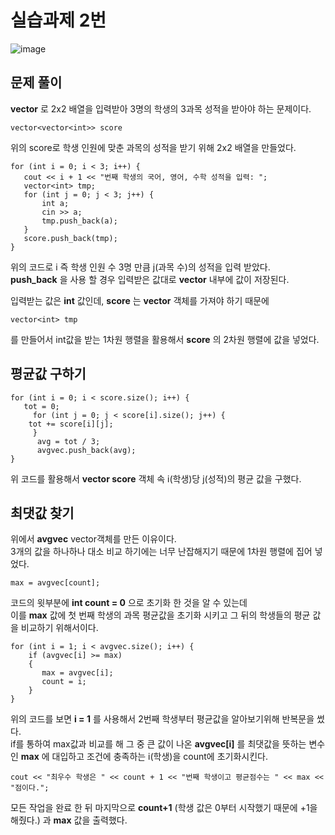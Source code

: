 # 실습과제 2번

![image](https://github.com/YbSain/OpenCV/assets/108385276/a317414c-1c3f-4ea1-a5c8-122bcd12cb49)

## 문제 풀이
__vector__ 로 2x2 배열을 입력받아 3명의 학생의 3과목 성적을 받아야 하는 문제이다.

    vector<vector<int>> score

위의 score로 학생 인원에 맞춘 과목의 성적을 받기 위해 2x2 배열을 만들었다.

    for (int i = 0; i < 3; i++) {
	   cout << i + 1 << "번째 학생의 국어, 영어, 수학 성적을 입력: ";
	   vector<int> tmp;
	   for (int j = 0; j < 3; j++) {
 		   int a; 
		   cin >> a;
		   tmp.push_back(a);
	   }
	   score.push_back(tmp);
    }

위의 코드로 i 즉 학생 인원 수 3명 만큼 j(과목 수)의 성적을 입력 받았다.    
__push_back__ 을 사용 할 경우 입력받은 값대로 __vector__ 내부에 값이 저장된다.

입력받는 값은 __int__ 값인데, __score__ 는 __vector__ 객체를 가져야 하기 때문에

    vector<int> tmp

를 만들어서 int값을 받는 1차원 행렬을 활용해서 __score__ 의 2차원 행렬에 값을 넣었다.

## 평균값 구하기

    for (int i = 0; i < score.size(); i++) {
       tot = 0;
	     for (int j = 0; j < score[i].size(); j++) {
	 	tot += score[i][j];
	     }
	  	  avg = tot / 3;
	  	  avgvec.push_back(avg);
	}

위 코드를 활용해서 __vector score__ 객체 속 i(학생)당 j(성적)의 평균 값을 구했다.

## 최댓값 찾기

위에서 __avgvec__ vector객체를 만든 이유이다.   
3개의 값을 하나하나 대소 비교 하기에는 너무 난잡해지기 때문에 1차원 행렬에 집어 넣었다.

    max = avgvec[count];

코드의 윗부분에 __int count = 0__ 으로 초기화 한 것을 알 수 있는데   
이를 __max__ 값에 첫 번째 학생의 과목 평균값을 초기화 시키고 그 뒤의 학생들의 평균 값을 비교하기 위해서이다.

    for (int i = 1; i < avgvec.size(); i++) {
	    if (avgvec[i] >= max)
	    {
	 	   max = avgvec[i];
	 	   count = i;
	    }
    }

위의 코드를 보면 __i = 1__ 를 사용해서 2번째 학생부터 평균값을 알아보기위해 반복문을 썼다.   
if를 통하여 max값과 비교를 해 그 중 큰 값이 나온 __avgvec[i]__ 를 최댓값을 뜻하는 변수인 __max__ 에 대입하고 조건에 충족하는 i(학생)을 count에 초기화시킨다.

    cout << "최우수 학생은 " << count + 1 << "번째 학생이고 평균점수는 " << max << "점이다.";

모든 작업을 완료 한 뒤 마지막으로 __count+1__ (학생 값은 0부터 시작했기 때문에 +1을 해줬다.) 과 __max__ 값을 출력했다.
